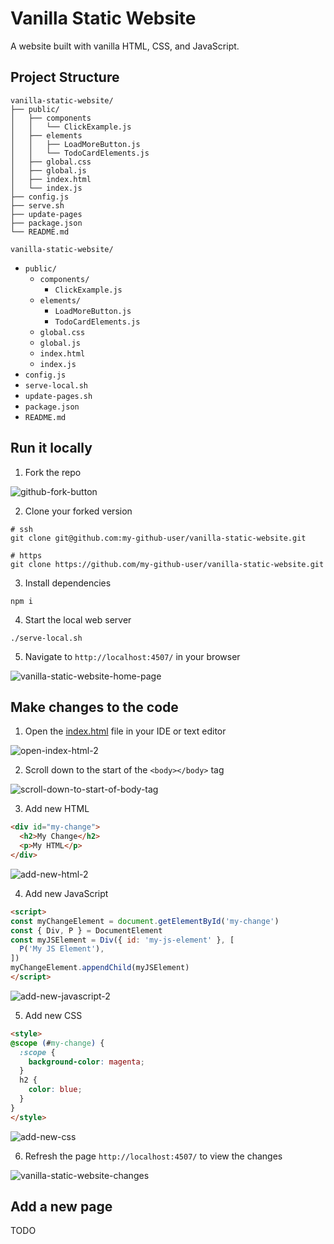 # Vanilla Static Website

A website built with vanilla HTML, CSS, and JavaScript.

## Project Structure

```text
vanilla-static-website/
├── public/
│   ├── components
│   │   └── ClickExample.js
│   ├── elements
│   │   ├── LoadMoreButton.js
│   │   └── TodoCardElements.js
│   ├── global.css
│   ├── global.js
│   ├── index.html
│   └── index.js
├── config.js
├── serve.sh
├── update-pages
├── package.json
└── README.md
```

`vanilla-static-website/`
  * `public/`
    * `components/`
      * `ClickExample.js`
    * `elements/`
      * `LoadMoreButton.js`
      * `TodoCardElements.js`
    * `global.css`
    * `global.js`
    * `index.html`
    * `index.js`
  * `config.js`
  * `serve-local.sh`
  * `update-pages.sh`
  * `package.json`
  * `README.md`

## Run it locally

1. Fork the repo

![github-fork-button](https://rubico.land/assets/github-fork-button.jpg)

2. Clone your forked version

```
# ssh
git clone git@github.com:my-github-user/vanilla-static-website.git

# https
git clone https://github.com/my-github-user/vanilla-static-website.git
```

3. Install dependencies

```
npm i
```

4. Start the local web server

```
./serve-local.sh
```

5. Navigate to `http://localhost:4507/` in your browser

![vanilla-static-website-home-page](https://rubico.land/assets/vanilla-static-website-home-page.jpg)

## Make changes to the code

1. Open the [index.html](/public/index.html) file in your IDE or text editor

![open-index-html-2](https://rubico.land/assets/open-index-html-2.jpg)

2. Scroll down to the start of the `<body></body>` tag

![scroll-down-to-start-of-body-tag](https://rubico.land/assets/scroll-down-to-start-of-body-tag.jpg)

3. Add new HTML

```html
<div id="my-change">
  <h2>My Change</h2>
  <p>My HTML</p>
</div>
```

![add-new-html-2](https://rubico.land/assets/add-new-html-2.jpg)

4. Add new JavaScript

```html
<script>
const myChangeElement = document.getElementById('my-change')
const { Div, P } = DocumentElement
const myJSElement = Div({ id: 'my-js-element' }, [
  P('My JS Element'),
])
myChangeElement.appendChild(myJSElement)
</script>
```

![add-new-javascript-2](https://rubico.land/assets/add-new-javascript-2.jpg)

5. Add new CSS

```html
<style>
@scope (#my-change) {
  :scope {
    background-color: magenta;
  }
  h2 {
    color: blue;
  }
}
</style>
```

![add-new-css](https://rubico.land/assets/add-new-css.jpg)

6. Refresh the page `http://localhost:4507/` to view the changes

![vanilla-static-website-changes](https://rubico.land/assets/vanilla-static-website-changes.jpg)

## Add a new page

TODO
